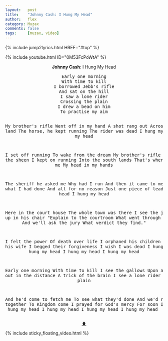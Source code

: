 ```yaml
---
layout:   post
title:    "Johnny Cash: I Hung My Head"
author:   flex
category: Muzax
comments: false
tags:     [muzax, video]
---
```


{% include jump2lyrics.html HREF="#top" %}

{% include youtube.html ID="0M53FcPoWtA" %}

<!-- break -->

<a id="top"></a>
<div id="lyrics"><div class="lyricsheader" style=""><p><center><b>Johnny Cash</b>: I Hung My Head</center></p></div>

<center><pre>
Early one morning
With time to kill
I borrowed Jebb's rifle
And sat on the hill
I saw a lone rider
Crossing the plain
I drew a bead on him
To practise my aim

My brother's rifle
Went off in my hand
A shot rang out
Across the land
The horse, he kept running
The rider was dead
I hung my head
I hung my head

I set off running
To wake from the dream
My brother's rifle
Went into the sheen
I kept on running
Into the south lands
That's where they found me
My head in my hands

The sheriff he asked me
Why had I run
And then it came to me
Just what I had done
And all for no reason
Just one piece of lead
I hung my head
I hung my head

Here in the court house
The whole town was there
I see the judge
High up in his chair
"Explain to the courtroom
What went through your mind.
And we'll ask the jury
What verdict they find."

I felt the power
Of death over life
I orphaned his children
I widowed his wife
I begged their forgiveness
I wish I was dead
I hung my head
I hung my head
I hung my head
I hung my head

Early one morning
With time to kill
I see the gallows
Upon a hill
And out in the distance
A trick of the brain
I see a lone rider
Crossing the plain

And he'd come to fetch me
To see what they'd done
And we'd ride together
To Kingdom come
I prayed for God's mercy
For soon I'd be dead
I hung my head
I hung my head
I hung my head
I hung my head
</pre>
<a href="#top">⬆</a></center></div>

<div class="sticky_floating_video"></div>
{% include sticky_floating_video.html %}